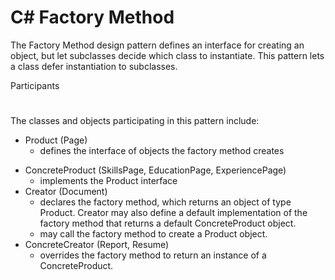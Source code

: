 # C# Factory Method



The Factory Method design pattern defines an interface for creating an object, but let subclasses decide which class to instantiate. This pattern lets a class defer instantiation to subclasses.

Participants
#
The classes and objects participating in this pattern include:

- Product  (Page)
  - defines the interface of objects the factory method creates
* ConcreteProduct  (SkillsPage, EducationPage, ExperiencePage)
  - implements the Product interface
* Creator  (Document)
  - declares the factory method, which returns an object of type Product. Creator may also define a default implementation of the factory method that returns a default ConcreteProduct object.
  - may call the factory method to create a Product object.
* ConcreteCreator  (Report, Resume)
  - overrides the factory method to return an instance of a ConcreteProduct.